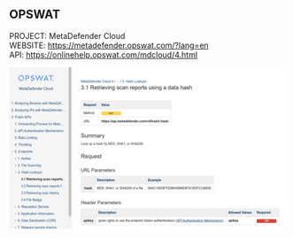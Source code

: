 ## OPSWAT
PROJECT: MetaDefender Cloud  
WEBSITE: https://metadefender.opswat.com/?lang=en  
API: https://onlinehelp.opswat.com/mdcloud/4.html  

<img src="./images/mdcloud.png" alt="drawing" width="500"/>